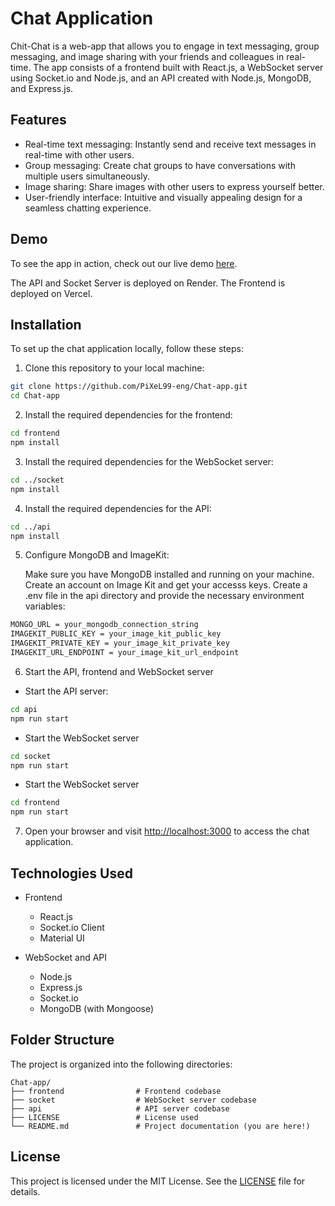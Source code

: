 # Chat Application

<!-- ![Chat App Demo](link_to_demo_gif.gif) -->
Chit-Chat is a web-app that allows you to engage in text messaging, group messaging, and image sharing with your friends and colleagues in real-time. The app consists of a frontend built with React.js, a WebSocket server using Socket.io and Node.js, and an API created with Node.js, MongoDB, and Express.js.

## Features

- Real-time text messaging: Instantly send and receive text messages in real-time with other users.
- Group messaging: Create chat groups to have conversations with multiple users simultaneously.
- Image sharing: Share images with other users to express yourself better.
- User-friendly interface: Intuitive and visually appealing design for a seamless chatting experience.

## Demo

To see the app in action, check out our live demo [here](https://chat-app-flame-three.vercel.app/).

The API and Socket Server is deployed on Render.
The Frontend is deployed on Vercel.

## Installation

To set up the chat application locally, follow these steps:

1. Clone this repository to your local machine:

```bash
git clone https://github.com/PiXeL99-eng/Chat-app.git
cd Chat-app
```

2. Install the required dependencies for the frontend:

```bash
cd frontend
npm install
```

3. Install the required dependencies for the WebSocket server:

```bash
cd ../socket
npm install
```

4. Install the required dependencies for the API:

```bash
cd ../api
npm install
```

5. Configure MongoDB and ImageKit:

    Make sure you have MongoDB installed and running on your machine.
    Create an account on Image Kit and get your accesss keys.
    Create a .env file in the api directory and provide the necessary environment variables:

```bash
MONGO_URL = your_mongodb_connection_string
IMAGEKIT_PUBLIC_KEY = your_image_kit_public_key
IMAGEKIT_PRIVATE_KEY = your_image_kit_private_key
IMAGEKIT_URL_ENDPOINT = your_image_kit_url_endpoint
```

6. Start the API, frontend and WebSocket server

- Start the API server:
```bash
cd api
npm run start
```

- Start the WebSocket server
```bash
cd socket
npm run start
```

- Start the WebSocket server
```bash
cd frontend
npm run start
```

7. Open your browser and visit [http://localhost:3000](http://localhost:3000) to access the chat application.


## Technologies Used

- Frontend
  - React.js
  - Socket.io Client
  - Material UI

- WebSocket and API
  - Node.js
  - Express.js
  - Socket.io
  - MongoDB (with Mongoose)

## Folder Structure

The project is organized into the following directories:

    Chat-app/
    ├── frontend                # Frontend codebase
    ├── socket                  # WebSocket server codebase
    ├── api                     # API server codebase
    ├── LICENSE                 # License used
    └── README.md               # Project documentation (you are here!)

## License

This project is licensed under the MIT License. See the [LICENSE](./LICENSE) file for details.
